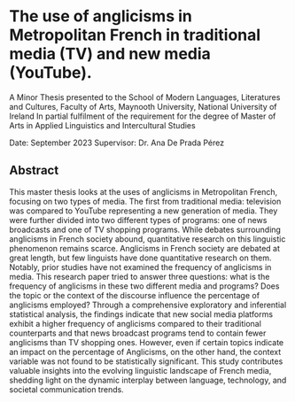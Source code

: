 # The use of anglicisms in Metropolitan French in traditional media (TV) and new media (YouTube).

A Minor Thesis presented to the School of Modern Languages, Literatures and Cultures, Faculty of Arts, Maynooth University, National University of Ireland
In partial fulfilment of the requirement for the degree of Master of Arts in Applied Linguistics and Intercultural Studies

Date: September 2023
Supervisor: Dr. Ana De Prada Pérez

## Abstract

This master thesis looks at the uses of anglicisms in Metropolitan French,
focusing on two types of media. The first from traditional media: television was
compared to YouTube representing a new generation of media. They were further
divided into two different types of programs: one of news broadcasts and one of TV
shopping programs. While debates surrounding anglicisms in French society abound,
quantitative research on this linguistic phenomenon remains scarce. Anglicisms in
French society are debated at great length, but few linguists have done quantitative
research on them. Notably, prior studies have not examined the frequency of anglicisms
in media.
This research paper tried to answer three questions: what is the frequency of anglicisms
in these two different media and programs? Does the topic or the context of the
discourse influence the percentage of anglicisms employed?
Through a comprehensive exploratory and inferential statistical analysis, the findings
indicate that new social media platforms exhibit a higher frequency of anglicisms
compared to their traditional counterparts and that news broadcast programs tend to
contain fewer anglicisms than TV shopping ones.
However, even if certain topics indicate an impact on the percentage of Anglicisms, on
the other hand, the context variable was not found to be statistically significant. This
study contributes valuable insights into the evolving linguistic landscape of French
media, shedding light on the dynamic interplay between language, technology, and
societal communication trends.


